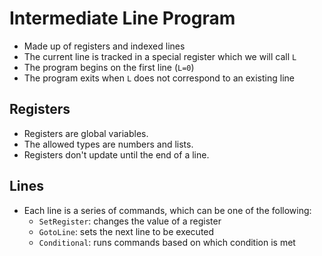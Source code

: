 # Intermediate Line Program

- Made up of registers and indexed lines
- The current line is tracked in a special register which we will call `L`
- The program begins on the first line (`L=0`)
- The program exits when `L` does not correspond to an existing line

## Registers
- Registers are global variables.
- The allowed types are numbers and lists.
- Registers don't update until the end of a line.

## Lines
- Each line is a series of commands, which can be one of the following:
    - `SetRegister`: changes the value of a register
    - `GotoLine`: sets the next line to be executed
    - `Conditional`: runs commands based on which condition is met
